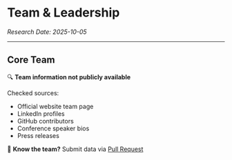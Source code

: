 # Team & Leadership

*Research Date: 2025-10-05*

---

## Core Team

🔍 **Team information not publicly available**

Checked sources:
- Official website team page
- LinkedIn profiles
- GitHub contributors
- Conference speaker bios
- Press releases

📧 **Know the team?** Submit data via [Pull Request](https://github.com/web3privacy/web3privacy/pulls)

